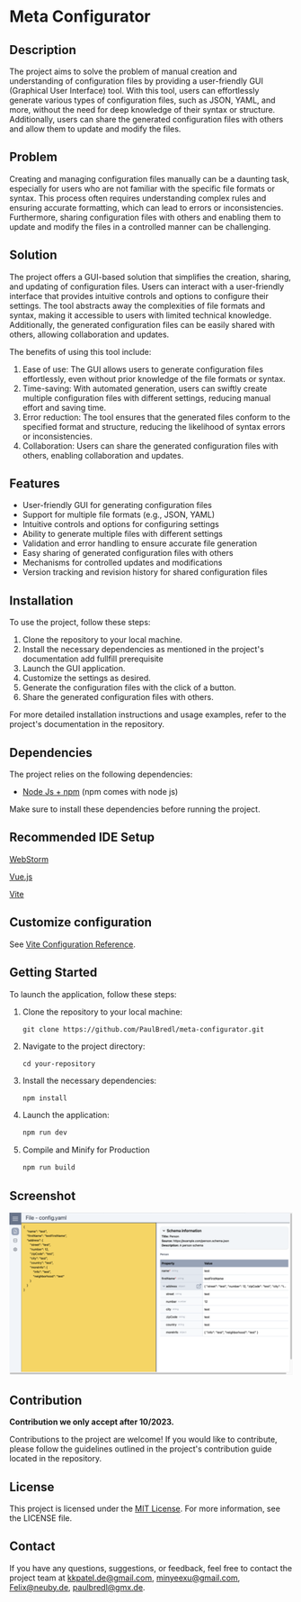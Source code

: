 # Meta Configurator
## Description
The project aims to solve the problem of manual creation and understanding of configuration files by providing a user-friendly GUI (Graphical User Interface) tool. 
With this tool, users can effortlessly generate various types of configuration files, such as JSON, YAML, and more, without the need for deep knowledge of their syntax or structure.
Additionally, users can share the generated configuration files with others and allow them to update and modify the files.

## Problem

Creating and managing configuration files manually can be a daunting task, especially for users who are not familiar with the specific file formats or syntax. This process often requires understanding complex rules and ensuring accurate formatting, which can lead to errors or inconsistencies. Furthermore, sharing configuration files with others and enabling them to update and modify the files in a controlled manner can be challenging.

## Solution
The project offers a GUI-based solution that simplifies the creation, sharing, and updating of configuration files. Users can interact with a user-friendly interface that provides intuitive controls and options to configure their settings. The tool abstracts away the complexities of file formats and syntax, making it accessible to users with limited technical knowledge. Additionally, the generated configuration files can be easily shared with others, allowing collaboration and updates.

The benefits of using this tool include:

1. Ease of use: The GUI allows users to generate configuration files effortlessly, even without prior knowledge of the file formats or syntax.
2. Time-saving: With automated generation, users can swiftly create multiple configuration files with different settings, reducing manual effort and saving time.
3. Error reduction: The tool ensures that the generated files conform to the specified format and structure, reducing the likelihood of syntax errors or inconsistencies.
4. Collaboration: Users can share the generated configuration files with others, enabling collaboration and updates.

## Features

- User-friendly GUI for generating configuration files
- Support for multiple file formats (e.g., JSON, YAML)
- Intuitive controls and options for configuring settings
- Ability to generate multiple files with different settings
- Validation and error handling to ensure accurate file generation
- Easy sharing of generated configuration files with others
- Mechanisms for controlled updates and modifications
- Version tracking and revision history for shared configuration files

## Installation

To use the project, follow these steps:

1. Clone the repository to your local machine.
2. Install the necessary dependencies as mentioned in the project's documentation add fullfill prerequisite
3. Launch the GUI application.
4. Customize the settings as desired.
5. Generate the configuration files with the click of a button.
6. Share the generated configuration files with others.

For more detailed installation instructions and usage examples, refer to the project's documentation in the repository.

## Dependencies

The project relies on the following dependencies:

- [Node Js + npm](https://nodejs.org/en/download/) (npm comes with node js)


Make sure to install these dependencies before running the project.

## Recommended IDE Setup

[WebStorm](https://www.jetbrains.com/webstorm/download/)

[Vue.js](https://cli.vuejs.org/guide/installation.html)

[Vite](https://v3.ru.vuejs.org/guide/installation.html)


## Customize configuration

See [Vite Configuration Reference](https://vitejs.dev/config/).

## Getting Started

To launch the application, follow these steps:

1. Clone the repository to your local machine:
   ```shell
   git clone https://github.com/PaulBredl/meta-configurator.git
2. Navigate to the project directory:
    ```shell
   cd your-repository
3. Install the necessary dependencies:
   ```sh
   npm install
   ```
4. Launch the application:
   ```sh
   npm run dev
   ```
5. Compile and Minify for Production
   ```sh
   npm run build
   ```
## Screenshot

![Screenshot 1](public/pictures/GUI_SS.png)

## Contribution
**Contribution we only accept after 10/2023.**

Contributions to the project are welcome! If you would like to contribute, please follow the guidelines outlined in the project's contribution guide located in the repository.

## License
This project is licensed under the [MIT License](LICENSE).
For more information, see the LICENSE file.

## Contact

If you have any questions, suggestions, or feedback, feel free to contact the project team at 
[kkpatel.de@gmail.com](mailto:contact@example.com),
[minyeexu@gmail.com](mailto:contact@example.com), [Felix@neuby.de](mailto:contact@example.com), 
[paulbredl@gmx.de](mailto:contact@example.com).




